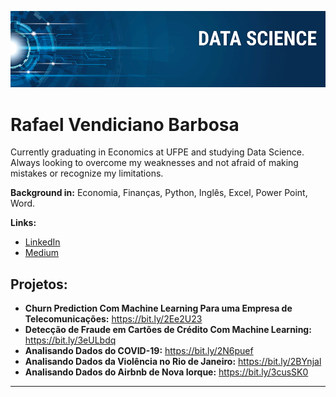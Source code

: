 

<p align="center">
  <img src="banner.png" >
</p>

# Rafael Vendiciano Barbosa

Currently graduating in Economics at UFPE and studying Data Science. Always looking to overcome my weaknesses and not afraid of making mistakes or recognize my limitations.

**Background in:** Economia, Finanças, Python, Inglês, Excel, Power Point, Word.

**Links:**
* [LinkedIn](https://www.linkedin.com/in/rafaelvendiciano/)
* [Medium](https://medium.com/@rafaelvendiciano)


## Projetos:
* **Churn Prediction Com Machine Learning Para uma Empresa de Telecomunicações:** https://bit.ly/2Ee2U23
* **Detecção de Fraude em Cartões de Crédito Com Machine Learning:** https://bit.ly/3eULbdq
* **Analisando Dados do COVID-19:** https://bit.ly/2N6puef
* **Analisando Dados da Violência no Rio de Janeiro:** https://bit.ly/2BYnjal
* **Analisando Dados do Airbnb de Nova Iorque:** https://bit.ly/3cusSK0

---

